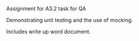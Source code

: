 Assignment for A3.2 task for QA

Demonstrating unit testing and the use of mocking.

Includes write up word document.